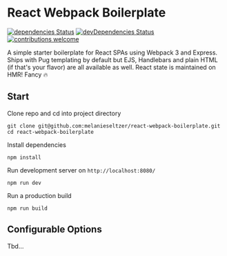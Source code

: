 # React Webpack Boilerplate
[![dependencies Status](https://david-dm.org/melanieseltzer/react-webpack-boilerplate/status.svg)](https://david-dm.org/melanieseltzer/react-webpack-boilerplate) [![devDependencies Status](https://david-dm.org/melanieseltzer/react-webpack-boilerplate/dev-status.svg)](https://david-dm.org/melanieseltzer/react-webpack-boilerplate?type=dev) [![contributions welcome](https://img.shields.io/badge/contributions-welcome-brightgreen.svg?style=flat)](https://github.com/melanieseltzer/react-webpack-boilerplate/issues)

A simple starter boilerplate for React SPAs using Webpack 3 and Express. Ships with Pug templating by default but EJS, Handlebars and plain HTML (if that's your flavor) are all available as well. React state is maintained on HMR! Fancy :fire:

## Start

Clone repo and cd into project directory

```
git clone git@github.com:melanieseltzer/react-webpack-boilerplate.git
cd react-webpack-boilerplate
```

Install dependencies

```
npm install
```

Run development server on ``http://localhost:8080/``

```
npm run dev
```

Run a production build

```
npm run build
```

## Configurable Options

Tbd...
